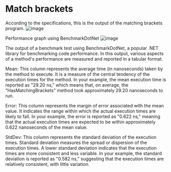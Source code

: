 # Match brackets

According to the specifications, this is the output of the matching brackets program.
![image](https://github.com/reneflorendo/matchbrackets/assets/4901363/395bb6cc-fc2a-41d7-9765-d2bee860eb5a)


Performance graph using BenchmarkDotNet
![image](https://github.com/reneflorendo/matchbrackets/assets/4901363/857948de-6f8c-478c-9129-b58a0fd9358e)

The output of a benchmark test using BenchmarkDotNet, a popular .NET library for benchmarking code performance. In this output, various aspects of a method's performance are measured and reported in a tabular format.

Mean: This column represents the average time (in nanoseconds) taken by the method to execute. It is a measure of the central tendency of the execution times for the method. In your example, the mean execution time is reported as "29.20 ns," which means that, on average, the "HasMatchingBrackets" method took approximately 29.20 nanoseconds to run.

Error: This column represents the margin of error associated with the mean value. It indicates the range within which the actual execution times are likely to fall. In your example, the error is reported as "0.622 ns," meaning that the actual execution times are expected to be within approximately 0.622 nanoseconds of the mean value.

StdDev: This column represents the standard deviation of the execution times. Standard deviation measures the spread or dispersion of the execution times. A lower standard deviation indicates that the execution times are more consistent and less variable. In your example, the standard deviation is reported as "0.582 ns," suggesting that the execution times are relatively consistent, with little variation.
